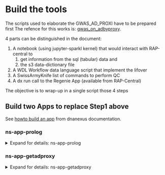# Build the tools

The scripts used to elaborate the GWAS_AD_PROXI have to be prepared first
The refence for this works is: [gwas_on_adbyproxy](https://dnanexus.gitbook.io/uk-biobank-rap/science-corner/gwas-using-alzheimers-disease).

4 parts can be distinguished in the document: 
1. A notebook  (using jupyter-sparkl kernel) that would interact with RAP-central to 
   1. get information from the sql (tabular) data and 
   2. the s3 data-dictionary file
2. A WDL Workflow data language script that implement the lifover
3. A SwissArmyKnife list of commands to perform QC
4. A dx run call to the Regenie App (available from RAP-Central)


The objective is to wrap-up in a single script those 4 steps

## Build two Apps to replace Step1 above

See [howto build an app](https://academy.dnanexus.com/buildingapplets/python/python_wc) from dnanexus documentation.




### ns-app-prolog


<details><summary>Expand for details: ns-app-prolog</summary>


This app will manage the query of the data-dictionary file available from RAP-central. The data disctionnary starts from the "datasource" which is the "refreshable" view of the UK Biobank data.

Set a ROOT_INSTALL variable
```
ROOT_INSTALL=/neurospin/tmp/vfrouin/proj_rap/GWAS_AD_PROXY
```

Create the template for the app.

```bash
cd $ROOT_INSTALL/scripts
dx-app-wizard --json-file $ROOT_INSTALL/prerequisites/prolog.json
# anser are the defaults value, 
# but Python for language, 
# 20m for timeout,
# and mem1_ssd1_v2_x16 for instance_type
tree ns-app-prolog
# should display
ns-app-prolog/
├── dxapp.json
├── Readme.developer.md
├── Readme.md
├── resources
├── src
│   └── ns-app-prolog.py
└── test
    └── test.py
```

Then edit the src/ns-app-prolog.py code that should display
```python
#!/usr/bin/env python3
# ns-app-prolog 0.0.1
# Generated by dx-app-wizard.

import os
import glob
import dxpy
import subprocess

from distutils.version import LooseVersion
import pandas as pd
import pyspark

def _get_admin_info():
    """ Automatically discover project_id dispensed dataset ID and load the dataset
    """
    dx_project_context_id  = os.environ.get("DX_PROJECT_CONTEXT_ID")
    print(f'DX_PROJECT_CONTEXT_ID is: [{dx_project_context_id}]')
    dispensed_dataset_id = dxpy.find_one_data_object(typename='Dataset', 
                                    name='app*.dataset',
                                    folder='/',
                                    name_mode='glob', 
                                    project=dx_project_context_id)['id']
    dataset = (':').join([dx_project_context_id, dispensed_dataset_id])

    return dx_project_context_id, dataset


@dxpy.entry_point('main')
def main(outprefix):
    """
    Params:
    =======
        outprefix : string to form the basename (name part of the final DXFile)
    Return:
    =======
        (implicit) : a dict with the entry outputfile that will contain a DXFile 
            description
    """

    # Get admin information (collate group-id and current dataset after refresh)
    project_id, dataset = _get_admin_info()
    # this cmd to obtain the 3 data dictionary files
    cmd = ["dx", "extract_dataset", dataset, "-ddd", "--delimiter", ","]
    subprocess.check_call(cmd)

    # Get the data dictionnary as pandas
    path = os.getcwd()
    data_dict_csv = glob.glob(os.path.join(path, "*.data_dictionary.csv"))[0]
    data_dict_df = pd.read_csv(data_dict_csv)
    local_outfname = f'/tmp/{outprefix}.csv'
    data_dict_df.to_csv(local_outfname)


    # Get information from the data dictionary
    def field_names_for_ids(field_id):
        field_names = ["eid"]
        for _id in field_id:
            select_field_names = list(data_dict_df[data_dict_df.name.str.match(r'^p{}(_i\d+)?(_a\d+)?$'.format(_id))].name.values)
            field_names += select_field_names
        field_names = sorted([field for field in field_names], key=lambda n: LooseVersion(n))
            
        #field_names = [f"participant.{f}" for f in field_names]
        #return ",".join(field_names)
        return field_names

    field_ids = ['31', '21022', '22001', '22006', '22009', '22019', '22021', '22027',
                '41270', '20107', '2946', '1807',
                '20110', '3526', '1845']
    field_names = field_names_for_ids(field_ids)
    with open(local_outfname, 'w') as fp:
        fp.write('\n'.join(field_names))


    # output management and upload outputfile
    remote_outDXFile = dxpy.upload_local_file(local_outfname, project=project_id, folder='/tmp')
    output = {}
    output["outputfile"] = dxpy.dxlink(remote_outDXFile)

    return output

    # The following line(s) use the Python bindings to upload your file outputs
    # after you have created them on the local file system.  It assumes that you
    # have used the output field name for the filename for each output, but you
    # can change that behavior to suit your needs.

    output = dxpy.upload_local_file("output")

    # The following line fills in some basic dummy output and assumes
    # that you have created variables to represent your output with
    # the same name as your output fields.

    output = {}
    output["output"] = dxpy.dxlink(output)

    return output

dxpy.run()

```

Then edit the dxap.json and add in the runSpecs part.
```json
    "execDepends": [
      {"name": "pandas",
       "package_manager": "pip"}
    ],
```
And fix the regionalOptions with
```json
  "regionalOptions": {
    "aws:eu-west-2": {
      "systemRequirements": {
        "*": {
          "instanceType": "mem1_ssd1_v2_x16"
        }
      }
    }
  }
```

Then "compile" the app ns-app-prolog. It will be uploaded in /commons/ns-app/

```bash
$ROOT_INSTALL/prerequisites/build-ns-app-prolog.sh
applet-id applet-J1JB048J01k9YqBKBjg2QvjX
```
</details>

### ns-app-getadproxy

<details><summary>Expand for details: ns-app-getadproxy</summary>

This app will interpret the result of a table-export csv file ouput. This app will interpret the existence of AD status in ascending of a given persons (their father or mother) to proxyfy an AD risk.

Set a ROOT_INSTALL variable
```
ROOT_INSTALL=/neurospin/tmp/vfrouin/proj_rap/GWAS_AD_PROXY
```

Create the template for the app.

```bash
cd $ROOT_INSTALL/scripts
dx-app-wizard --json-file $ROOT_INSTALL/prerequisites/getadproxy.json
# anser are the defaults value, 
# but Python for language, 
# 20m for timeout,
# and mem1_ssd1_v2_x16 for instance_type
tree ns-app-prolog
# should display
ns-app-prolog/
├── dxapp.json
├── Readme.developer.md
├── Readme.md
├── resources
├── src
│   └── ns-app-prolog.py
└── test
    └── test.py
```

Then edit the dxap.json and add in the runSpecs part.
```json
    "execDepends": [
      {"name": "pandas",
       "package_manager": "pip"}
    ],
```
And fix the regionalOptions with
```json
  "regionalOptions": {
    "aws:eu-west-2": {
      "systemRequirements": {
        "*": {
          "instanceType": "mem1_ssd1_v2_x16"
        }
      }
    }
  }
```


</details>